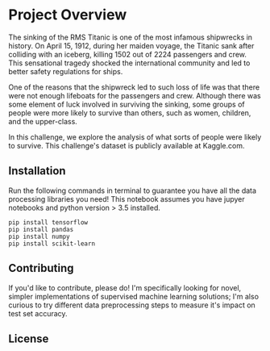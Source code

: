 # Project Overview #

The sinking of the RMS Titanic is one of the most infamous shipwrecks in history. On April 15, 1912, during her maiden voyage, the Titanic sank after colliding with an iceberg, killing 1502 out of 2224 passengers and crew. This sensational tragedy shocked the international community and led to better safety regulations for ships.

One of the reasons that the shipwreck led to such loss of life was that there were not enough lifeboats for the passengers and crew. Although there was some element of luck involved in surviving the sinking, some groups of people were more likely to survive than others, such as women, children, and the upper-class.

In this challenge, we explore the analysis of what sorts of people were likely to survive. This challenge's dataset is publicly available at Kaggle.com.

## Installation ##

Run the following commands in terminal to guarantee you have all the data processing libraries you need! This notebook assumes you have jupyer notebooks and python version > 3.5 installed.

```
pip install tensorflow
pip install pandas
pip install numpy 
pip install scikit-learn
```

## Contributing 
If you'd like to contribute, please do! I'm specifically looking for novel, simpler implementations of supervised machine learning solutions; I'm also curious to try different data preprocessing steps to measure it's impact on test set accuracy.

## License ##




